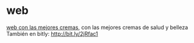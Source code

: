 # web
[web con las mejores cremas](http://mejorescremaspara.com), con las mejores cremas de salud y belleza
También en bitly: http://bit.ly/2jRfac1
